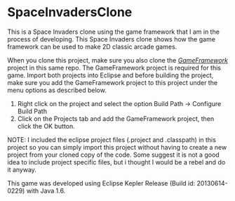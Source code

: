 SpaceInvadersClone
==================

This is a Space Invaders clone using the game framework that I am in the process of developing. This Space Invaders clone shows how the game framework can be used to make 2D classic arcade games.

When you clone this project, make sure you also clone the *[GameFramework](https://github.com/garyfredgiger/GameFramework.git)* project in this same repo. The GameFramework project is required for this game. Import both projects into Eclipse and before building the project, make sure you add the GameFramework project to this project under the menu options as described below.

<ol>
<li>Right click on the project and select the option Build Path -> Configure Build Path</li>
<li>Click on the Projects tab and add the GameFramework project, then click the OK button.</li>
</ol>

NOTE: I included the eclipse project files (.project and .classpath) in this project so you can simply import this project without having to create a new project from your cloned copy of the code. Some suggest it is not a good idea to include project specific files, but i thought I would be a rebel and do it anyway.

This game was developed using Eclipse Kepler Release (Build id: 20130614-0229) with Java 1.6. 
